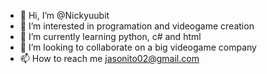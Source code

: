 - 👋 Hi, I’m @Nickyuubit
- 👀 I’m interested in programation and videogame creation
- 🌱 I’m currently learning python, c# and html
- 💞️ I’m looking to collaborate on a big videogame company
- 📫 How to reach me jasonito02@gmail.com

<!---
Nickyuubit/Nickyuubit is a ✨ special ✨ repository because its `README.md` (this file) appears on your GitHub profile.
You can click the Preview link to take a look at your changes.
--->
